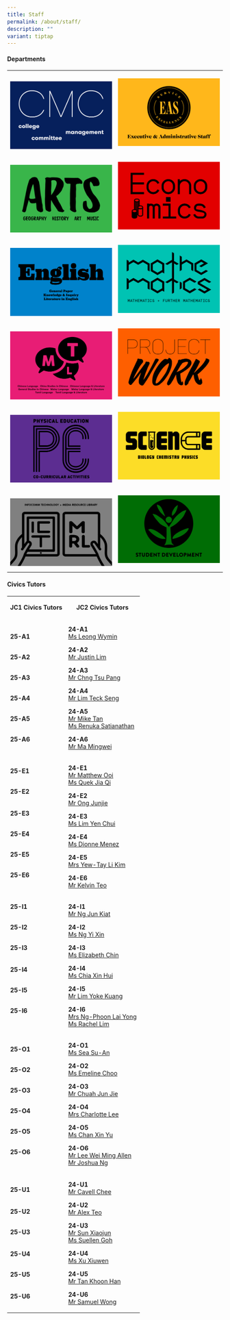 ```yaml
---
title: Staff
permalink: /about/staff/
description: ""
variant: tiptap
---
```

<h4><strong>Departments</strong></h4>
<table style="minWidth: 50px">
<colgroup>
<col>
<col>
</colgroup>
<tbody>
<tr>
<th rowspan="1" colspan="1">
<p></p><a class="isomer-image-wrapper" href="/about/staff/cmc/"><img style="width: 100%" height="auto" width="100%" alt="" src="/images/About/Dept01_CMC.png"></a>
</th>
<th rowspan="1" colspan="1">
<p></p><a class="isomer-image-wrapper" href="/about/staff/eas"><img style="width: 100%" height="auto" width="100%" alt="" src="/images/About/Dept02_EAS.png"></a>
<p></p>
</th>
</tr>
<tr>
<td rowspan="1" colspan="1">
<p></p><a class="isomer-image-wrapper" href="/about/staff/arts/"><img style="width: 100%" height="auto" width="100%" alt="" src="/images/About/Dept06_Arts.png"></a>
</td>
<td rowspan="1" colspan="1">
<p></p><a class="isomer-image-wrapper" href="/about/staff/econs/"><img style="width: 100%" height="auto" width="100%" alt="" src="/images/About/Dept07_Econs.png"></a>
<p></p>
</td>
</tr>
<tr>
<td rowspan="1" colspan="1">
<p></p><a class="isomer-image-wrapper" href="/about/staff/english/"><img style="width: 100%" height="auto" width="100%" alt="" src="/images/About/Dept03_English.png"></a>
</td>
<td rowspan="1" colspan="1">
<p></p><a class="isomer-image-wrapper" href="/about/staff/maths/"><img style="width: 100%" height="auto" width="100%" alt="" src="/images/About/Dept08_Math.png"></a>
<p></p>
</td>
</tr>
<tr>
<td rowspan="1" colspan="1">
<p></p><a class="isomer-image-wrapper" href="/about/staff/mtl/"><img style="width: 100%" height="auto" width="100%" alt="" src="/images/About/Dept05_MTL.png"></a>
</td>
<td rowspan="1" colspan="1">
<p></p><a class="isomer-image-wrapper" href="/about/staff/pw/"><img style="width: 100%" height="auto" width="100%" alt="" src="/images/About/Dept04_PW.png"></a>
<p></p>
</td>
</tr>
<tr>
<td rowspan="1" colspan="1">
<p></p><a class="isomer-image-wrapper" href="/about/staff/pe/"><img style="width: 100%" height="auto" width="100%" alt="" src="/images/About/Dept10_PE.png"></a>
</td>
<td rowspan="1" colspan="1">
<p></p><a class="isomer-image-wrapper" href="/about/staff/science/"><img style="width: 100%" height="auto" width="100%" alt="" src="/images/About/Dept09_Science.png"></a>
<p></p>
</td>
</tr>
<tr>
<td rowspan="1" colspan="1">
<p></p><a class="isomer-image-wrapper" href="/about/staff/ict/"><img style="width: 100%" height="auto" width="100%" alt="" src="/images/About/Dept11_ICTMRL.png"></a>
</td>
<td rowspan="1" colspan="1">
<p></p><a class="isomer-image-wrapper" href="/about/staff/sd/"><img style="width: 100%" height="auto" width="100%" alt="" src="/images/About/Dept12_SD.png"></a>
<p></p>
</td>
</tr>
</tbody>
</table>
<p></p>
<h4><strong>Civics Tutors</strong></h4>
<p></p>
<table style="minWidth: 50px">
<colgroup>
<col>
<col>
</colgroup>
<tbody>
<tr>
<th rowspan="1" colspan="1">
<p>JC1 Civics Tutors</p>
</th>
<th rowspan="1" colspan="1">
<p>JC2 Civics Tutors</p>
</th>
</tr>
<tr>
<td rowspan="1" colspan="1">
<p><strong>25-A1</strong> 
<br>
</p>
<p>
<br><strong>25-A2</strong> 
<br>
</p>
<p>
<br><strong>25-A3</strong> 
<br>
</p>
<p>
<br><strong>25-A4</strong> 
<br>
</p>
<p>
<br><strong>25-A5</strong> 
<br>
</p>
<p>
<br><strong>25-A6</strong>
</p>
<p></p>
</td>
<td rowspan="1" colspan="1">
<p><strong>24-A1</strong> 
<br><a href="https://www.eunoiajc.moe.edu.sg/about/staff/arts/ms-leong-wymin/" rel="noopener noreferrer nofollow" target="_blank">Ms Leong Wymin</a>
</p>
<p></p>
<p><strong>24-A2</strong> 
<br><a href="https://www.eunoiajc.moe.edu.sg/about/staff/science/mr-justin-lim/" rel="noopener noreferrer nofollow" target="_blank">Mr Justin Lim</a>
</p>
<p></p>
<p><strong>24-A3</strong> 
<br><a href="https://www.eunoiajc.moe.edu.sg/about/staff/mtl/mr-chng-tsu-pang/" rel="noopener noreferrer nofollow" target="_blank">Mr Chng Tsu Pang</a>
</p>
<p></p>
<p><strong>24-A4</strong> 
<br><a href="/about/staff/science/mr-lim-teck-seng/" rel="noopener noreferrer nofollow" target="_blank">Mr Lim Teck Seng</a>
</p>
<p></p>
<p><strong>24-A5</strong> 
<br><a href="mailto:mike.tan@ejc.edu.sg" rel="noopener nofollow" target="_blank">Mr Mike Tan</a>
<br><a href="mailto:renuka.satianathan@ejc.edu.sg" rel="noopener nofollow" target="_blank">Ms Renuka Satianathan</a>
</p>
<p></p>
<p><strong>24-A6</strong> 
<br><a href="https://www.eunoiajc.moe.edu.sg/about/staff/econs/mr-ma-mingwei/" rel="noopener noreferrer nofollow" target="_blank">Mr Ma Mingwei</a>
</p>
</td>
</tr>
<tr>
<td rowspan="1" colspan="1">
<p></p>
<p><strong>25-E1</strong> 
<br>
</p>
<p>
<br><strong>25-E2</strong> 
<br>
<br>
<br><strong>25-E3 </strong>
<br>
</p>
<p>
<br><strong>25-E4 </strong>
<br>
</p>
<p>
<br><strong>25-E5 </strong>
<br>
</p>
<p>
<br><strong>25-E6 </strong>
<br>
<br>
</p>
</td>
<td rowspan="1" colspan="1">
<p></p>
<p><strong>24-E1</strong> 
<br><a href="mailto:matthew.ooi@ejc.edu.sg" rel="noopener nofollow" target="_blank">Mr Matthew Ooi</a>
<br><a href="https://www.eunoiajc.moe.edu.sg/about/staff/arts/ms-quek-jia-qi/" rel="noopener noreferrer nofollow" target="_blank">Ms Quek Jia Qi</a>
</p>
<p></p>
<p><strong>24-E2</strong> 
<br><a href="mailto:ong.junjie@ejc.edu.sg" rel="noopener nofollow" target="_blank">Mr Ong Junjie</a>
</p>
<p></p>
<p><strong>24-E3</strong> 
<br><a href="https://www.eunoiajc.moe.edu.sg/about/staff/maths/ms-lim-yen-chui/" rel="noopener noreferrer nofollow" target="_blank">Ms Lim Yen Chui</a>
</p>
<p></p>
<p><strong>24-E4</strong> 
<br><a href="mailto:dionne.menez@ejc.edu.sg" rel="noopener nofollow" target="_blank">Ms Dionne Menez</a>
</p>
<p></p>
<p><strong>24-E5</strong> 
<br><a href="https://www.eunoiajc.moe.edu.sg/about/staff/science/mrs-yew-tay-li-kim/" rel="noopener noreferrer nofollow" target="_blank">Mrs Yew-Tay Li Kim</a>
</p>
<p></p>
<p><strong>24-E6</strong> 
<br><a href="https://www.eunoiajc.moe.edu.sg/about/staff/econs/mr-kelvin-teo/" rel="noopener noreferrer nofollow" target="_blank">Mr Kelvin Teo</a>
</p>
</td>
</tr>
<tr>
<td rowspan="1" colspan="1">
<p></p>
<p><strong>25-I1</strong> 
<br>
</p>
<p>
<br><strong>25-I2</strong> 
<br>
</p>
<p>
<br><strong>25-I3<br></strong>
<br>
<br><strong>25-I4<br></strong>
</p>
<p>
<br><strong>25-I5<br></strong>
</p>
<p>
<br><strong>25-I6</strong>
</p>
<p>
<br>
</p>
</td>
<td rowspan="1" colspan="1">
<p></p>
<p><strong>24-I1</strong> 
<br><a href="https://www.eunoiajc.moe.edu.sg/about/staff/pe/mr-ng-jun-kiat/" rel="noopener noreferrer nofollow" target="_blank">Mr Ng Jun Kiat</a>
</p>
<p></p>
<p><strong>24-I2</strong> 
<br><a href="https://www.eunoiajc.moe.edu.sg/about/staff/maths/ms-ng-yixin/" rel="noopener noreferrer nofollow" target="_blank">Ms Ng Yi Xin</a>
</p>
<p></p>
<p><strong>24-I3</strong> 
<br><a href="https://www.eunoiajc.moe.edu.sg/about/staff/econs/ms-elizabeth-chin/" rel="noopener noreferrer nofollow" target="_blank">Ms Elizabeth Chin</a>
</p>
<p></p>
<p><strong>24-I4</strong> 
<br><a href="https://www.eunoiajc.moe.edu.sg/about/staff/science/ms-chia-xin-hui/" rel="noopener noreferrer nofollow" target="_blank">Ms Chia Xin Hui</a>
</p>
<p></p>
<p><strong>24-I5</strong> 
<br><a href="https://www.eunoiajc.moe.edu.sg/staff/mathematics/mr-lim-yoke-kuang/" rel="noopener noreferrer nofollow" target="_blank">Mr Lim Yoke Kuang</a>
</p>
<p></p>
<p><strong>24-I6</strong> 
<br><a href="https://www.eunoiajc.moe.edu.sg/about/staff/maths/mrs-ng-phoon-lai-yong/" rel="noopener noreferrer nofollow" target="_blank">Mrs Ng-Phoon Lai Yong</a>
<br><a href="mailto:rachel.lim@ejc.edu.sg" rel="noopener nofollow" target="_blank">Ms Rachel Lim</a>
</p>
</td>
</tr>
<tr>
<td rowspan="1" colspan="1">
<p></p>
<p><strong>25-O1</strong> 
<br>
</p>
<p>
<br><strong>25-O2</strong>
</p>
<p></p>
<p>
<br><strong>25-O3</strong> 
<br>
</p>
<p>
<br><strong>25-O4</strong> 
<br>
</p>
<p>
<br><strong>25-O5</strong> 
<br>
</p>
<p>
<br><strong>25-O6</strong> 
<br>
<br>
</p>
</td>
<td rowspan="1" colspan="1">
<p></p>
<p><strong>24-O1</strong> 
<br><a href="https://www.eunoiajc.moe.edu.sg/about/staff/arts/ms-sea-su-an/" rel="noopener noreferrer nofollow" target="_blank">Ms Sea Su-An</a>
</p>
<p></p>
<p><strong>24-O2</strong> 
<br><a href="https://www.eunoiajc.moe.edu.sg/about/staff/science/ms-emeline-choo/" rel="noopener noreferrer nofollow" target="_blank">Ms Emeline Choo</a>
</p>
<p></p>
<p><strong>24-O3</strong>
<br><a href="mailto:chuah.jun.jie@ejc.edu.sg" rel="noopener nofollow" target="_blank">Mr Chuah Jun Jie</a>
</p>
<p></p>
<p><strong>24-O4</strong> 
<br><a href="https://www.eunoiajc.moe.edu.sg/about/staff/english/mrs-charlotte-lee/" rel="noopener noreferrer nofollow" target="_blank">Mrs Charlotte Lee</a>
</p>
<p></p>
<p><strong>24-O5</strong> 
<br><a href="mailto:chan.xin.yu@ejc.edu.sg" rel="noopener nofollow" target="_blank">Ms Chan Xin Yu</a>
</p>
<p></p>
<p><strong>24-O6</strong> 
<br><a href="https://www.eunoiajc.moe.edu.sg/about/staff/pe/mr-allen-lee/" rel="noopener noreferrer nofollow" target="_blank">Mr Lee Wei Ming Allen</a> 
<br><a href="https://www.eunoiajc.moe.edu.sg/about/staff/english/mr-joshua-ng/" rel="noopener noreferrer nofollow" target="_blank">Mr Joshua Ng</a>
</p>
<p></p>
</td>
</tr>
<tr>
<td rowspan="1" colspan="1">
<p></p>
<p><strong>25-U1</strong> 
<br>
<br>
<br><strong>25-U2</strong> 
<br>
</p>
<p>
<br><strong>25-U3</strong> 
<br>
<br>
<br><strong>25-U4</strong> 
<br>
</p>
<p>
<br><strong>25-U5</strong> 
<br>
<br>
<br><strong>25-U6</strong> 
<br>
</p>
</td>
<td rowspan="1" colspan="1">
<p></p>
<p><strong>24-U1</strong> 
<br><a href="https://www.eunoiajc.moe.edu.sg/staff/english/mr-cavell-chee/" rel="noopener noreferrer nofollow" target="_blank">Mr Cavell Chee</a>
</p>
<p></p>
<p><strong>24-U2</strong> 
<br><a href="https://www.eunoiajc.moe.edu.sg/about/staff/maths/mr-alex-teo/" rel="noopener noreferrer nofollow" target="_blank">Mr Alex Teo</a>
</p>
<p></p>
<p><strong>24-U3</strong> 
<br><a href="https://www.eunoiajc.moe.edu.sg/about/staff/mtl/mr-sun-xiaojun/" rel="noopener noreferrer nofollow" target="_blank">Mr Sun Xiaojun</a>
<br><a href="mailto:suellen.goh@ejc.edu.sg" rel="noopener nofollow" target="_blank">Ms Suellen Goh</a>
</p>
<p></p>
<p><strong>24-U4</strong> 
<br><a href="https://www.eunoiajc.moe.edu.sg/staff/english/ms-xu-xiuwen/" rel="noopener noreferrer nofollow" target="_blank">Ms Xu Xiuwen</a>
</p>
<p></p>
<p><strong>24-U5</strong> 
<br><a href="https://www.eunoiajc.moe.edu.sg/about/staff/maths/mr-tan-khoon-han/" rel="noopener noreferrer nofollow" target="_blank">Mr Tan Khoon Han</a>
</p>
<p></p>
<p><strong>24-U6</strong> 
<br><a href="https://www.eunoiajc.moe.edu.sg/about/staff/english/mr-samuel-wong/" rel="noopener noreferrer nofollow" target="_blank">Mr Samuel Wong</a>
</p>
<p></p>
</td>
</tr>
</tbody>
</table>
<p></p>